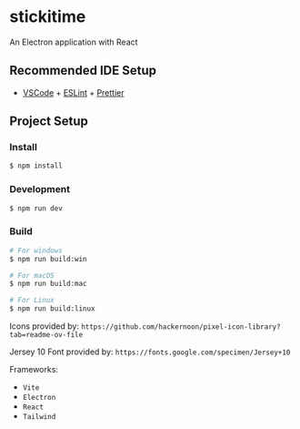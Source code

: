 # stickitime

An Electron application with React

## Recommended IDE Setup

- [VSCode](https://code.visualstudio.com/) + [ESLint](https://marketplace.visualstudio.com/items?itemName=dbaeumer.vscode-eslint) + [Prettier](https://marketplace.visualstudio.com/items?itemName=esbenp.prettier-vscode)

## Project Setup

### Install

```bash
$ npm install
```

### Development

```bash
$ npm run dev
```

### Build

```bash
# For windows
$ npm run build:win

# For macOS
$ npm run build:mac

# For Linux
$ npm run build:linux
```


 Icons provided by: `https://github.com/hackernoon/pixel-icon-library?tab=readme-ov-file`

 Jersey 10 Font provided by: `https://fonts.google.com/specimen/Jersey+10`

 Frameworks:
 * `Vite`
 * `Electron`
 * `React`
 * `Tailwind`
